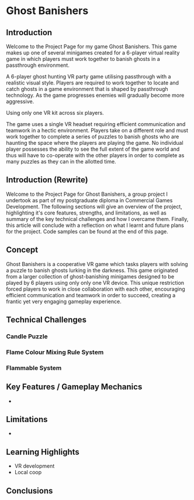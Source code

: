 # Ghost Banishers

## Introduction
Welcome to the Project Page for my game Ghost Banishers. This game makes up one of several 
minigames created for a 6-player virtual reality game in which players must work together to
banish ghosts in a passthrough environment.

A 6-player ghost hunting VR party game utilising passthrough with a realistic visual style.
Players are required to work together to locate and catch ghosts in a game environment that 
is shaped by passthrough technology. As the game progresses enemies will gradually become 
more aggressive.

Using only one VR kit across six players.

The game uses a single VR headset requiring efficient communication and teamwork in a hectic 
environment. Players take on a different role and must work together to complete a series of 
puzzles to banish ghosts who are haunting the space where the players are playing the game. 
No individual player possesses the ability to see the full extent of the game world and thus
will have to co-operate with the other players in order to complete as many puzzles as they
can in the allotted time.


## Introduction (Rewrite)
Welcome to the Project Page for Ghost Banishers, a group project I undertook as part of my 
postgraduate diploma in Commercial Games Development. The following sections will give an 
overview of the project, highlighting it's core features, strengths, and limitations, as well
as summary of the key technical challenges and how I overcame them. Finally, this article
will conclude with a reflection on what I learnt and future plans for the project. Code 
samples can be found at the end of this page. 

## Concept 
Ghost Banishers is a cooperative VR game which tasks players with solving a puzzle to banish 
ghosts lurking in the darkness. This game originated from a larger collection of 
ghost-banishing minigames designed to be played by 6 players using only only one VR device. 
This unique restriction forced players to work in close collaboration with each other, 
encouraging efficient communication and teamwork in order to succeed, creating a frantic yet 
very engaging gameplay experience.

## Technical Challenges 

### Candle Puzzle
### Flame Colour Mixing Rule System
### Flammable System

## Key Features / Gameplay Mechanics
- 

## Limitations
- 

## Learning Highlights
- VR development
- Local coop

## Conclusions